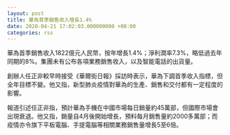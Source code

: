 ```yaml
---
layout: post
title: 華為首季銷售收入增長1.4%
date: 2020-04-21 17:02:03.000000000 +08:00
categories: rss
---
```


華為首季銷售收入1822億元人民幣，按年增長1.4%；淨利潤率7.3%，略低過去年同期的8%。集團未有公布各項業務銷售收入，以及智能電話的出貨量。

創辦人任正非較早時接受《華爾街日報》採訪時表示，華為下調首季收入指標，但全年目標不變。他又指，新型肺炎疫情對華為的生產、銷售和交付都有一定程度的影響。

報道引述任正非指，預計華為手機在中國市場每日銷量約45萬部，但國際市場會出現衰退。他又指，銷量自4月後開始增長，預料每月銷售量約2000多萬部；而疫情亦令旗下平板電腦、手提電腦等相關業務銷售量增長5至6倍。
